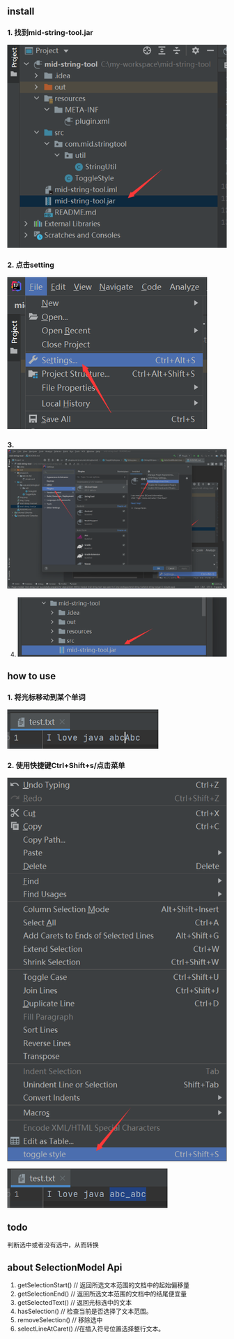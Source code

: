 ## install

### 1. 找到mid-string-tool.jar

![img.png](img.png)
   
### 2. 点击setting

![img_1.png](img_1.png)

   
### 3. ![img_2.png](img_2.png)


4. ![img_3.png](img_3.png)

## how to use

### 1. 将光标移动到某个单词

![img_4.png](img_4.png)
   
### 2. 使用快捷键Ctrl+Shift+s/点击菜单

![img_5.png](img_5.png)


![img_6.png](img_6.png)


## todo

判断选中或者没有选中，从而转换

## about SelectionModel Api

1. getSelectionStart()  // 返回所选文本范围的文档中的起始偏移量
2. getSelectionEnd() // 返回所选文本范围的文档中的结尾便宜量
3. getSelectedText() // 返回光标选中的文本
4. hasSelection() // 检查当前是否选择了文本范围。
5. removeSelection() // 移除选中
6. selectLineAtCaret() //在插入符号位置选择整行文本。